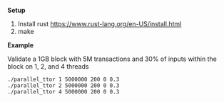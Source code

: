 **Setup**

1) Install rust https://www.rust-lang.org/en-US/install.html
2) make

**Example**

Validate a 1GB block with 5M transactions and 30% of inputs within the block on 1, 2, and 4 threads
```
./parallel_ttor 1 5000000 200 0 0.3
./parallel_ttor 2 5000000 200 0 0.3
./parallel_ttor 4 5000000 200 0 0.3
````
